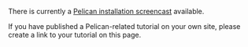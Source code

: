 There is currently a [Pelican installation screencast](http://hackercodex.com/guide/pelican-static-site-generator-install/) available.

If you have published a Pelican-related tutorial on your own site, please create a link to your tutorial on this page.